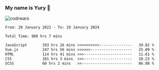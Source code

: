 ### My name is Yury 👋 
![codrwars](https://www.codewars.com/users/litury/badges/micro) 


<!--START_SECTION:waka-->

```txt
From: 28 January 2022 - To: 19 January 2024

Total Time: 988 hrs 7 mins

JavaScript       393 hrs 26 mins >>>>>>>>>>---------------   39.82 %
Vue.js           247 hrs 56 mins >>>>>>-------------------   25.09 %
HTML             114 hrs 41 mins >>>----------------------   11.61 %
CSS              101 hrs 3 mins  >>>----------------------   10.23 %
SCSS             60 hrs 2 mins   >>-----------------------   06.08 %
```

<!--END_SECTION:waka-->

